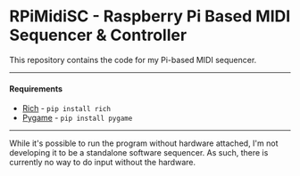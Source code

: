 # RPiMidiSC - Raspberry Pi Based MIDI Sequencer & Controller  

This repository contains the code for my Pi-based MIDI sequencer.  

---

#### Requirements
- [Rich](https://github.com/Textualize/rich) - `pip install rich`  
- [Pygame](https://github.com/pygame/pygame) - `pip install pygame`  

---

While it's possible to run the program without hardware attached, I'm
not developing it to be a standalone software sequencer. As such, there is currently no way to
do input without the hardware.


